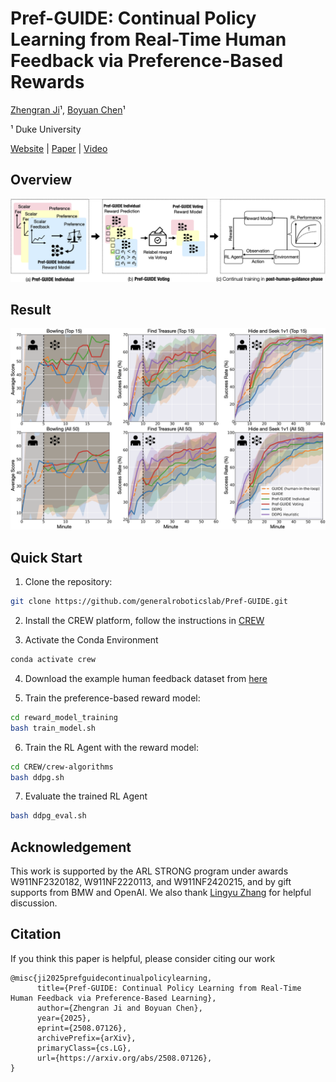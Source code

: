 # Pref-GUIDE: Continual Policy Learning from Real-Time Human Feedback via Preference-Based Rewards
[Zhengran Ji](https://jzr01.github.io/)¹, [Boyuan Chen](http://boyuanchen.com/)¹

¹ Duke University

[Website](http://generalroboticslab.com/Pref-GUIDE) | [Paper](https://arxiv.org/abs/2508.07126) | [Video](https://youtu.be/r9Cd7eEdLWE)

## Overview
![Method](Figure/Method1.png)

## Result
![Method](Figure/Main_Experiment.png)



## Quick Start

1. Clone the repository:
```bash
git clone https://github.com/generalroboticslab/Pref-GUIDE.git
```

2. Install the CREW platform, follow the instructions in [CREW](https://generalroboticslab.github.io/crew-docs/)

3. Activate the Conda Environment
```bash
conda activate crew
```

4. Download the example human feedback dataset from [here]()

5. Train the preference-based reward model:
```bash
cd reward_model_training
bash train_model.sh
```

6. Train the RL Agent with the reward model:
```bash
cd CREW/crew-algorithms
bash ddpg.sh
```

7. Evaluate the trained RL Agent
```bash
bash ddpg_eval.sh
```


## Acknowledgement


This work is supported by the ARL STRONG program under awards W911NF2320182, W911NF2220113, and W911NF2420215, and by gift supports from BMW and OpenAI. We also thank [Lingyu Zhang](https://lingyu98.github.io/) for helpful discussion.


## Citation

If you think this paper is helpful, please consider citing our work

```plaintext
@misc{ji2025prefguidecontinualpolicylearning,
      title={Pref-GUIDE: Continual Policy Learning from Real-Time Human Feedback via Preference-Based Learning}, 
      author={Zhengran Ji and Boyuan Chen},
      year={2025},
      eprint={2508.07126},
      archivePrefix={arXiv},
      primaryClass={cs.LG},
      url={https://arxiv.org/abs/2508.07126}, 
}      
```

